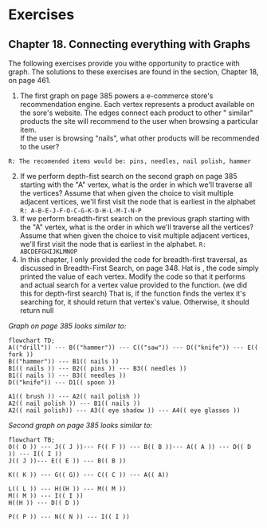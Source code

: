 # Exercises

## Chapter 18. Connecting everything with Graphs

The following exercises provide you withe opportunity to practice with graph. The
solutions to these exercises are found in the section, Chapter 18, on page 461.

1. The first graph on page 385 powers a e-commerce store's recommendation engine. Each vertex
   represents a product available on the sore's website. The edges connect each product to other "
   similar" products the site will recommend to the user when browsing a particular item. <br/> If
   the user is browsing "nails", what other products will be recommended to the user?

```R: The recomended items would be: pins, needles, nail polish, hammer```

2. If we perform depth-fist search on the second graph on page 385 starting with the "A" vertex,
   what is the order in which we'll traverse all the vertices? Assume that when given the choice to
   visit multiple adjacent vertices, we'll first visit the node that is earliest in the alphabet
   ``R: A-B-E-J-F-O-C-G-K-D-H-L-M-I-N-P``
3. If we perform breadth-first search on the previous graph starting with the "A" vertex, what is
   the order in which we'll traverse all the vertices? Assume that when given the choice to visit
   multiple adjacent vertices, we'll first visit the node that is earliest in the alphabet.
   ``R: ABCDEFGHIJKLMNOP``
4. In this chapter, I only provided the code for breadth-first traversal, as discussed in
   Breadth-First Search, on page 348. Hat is , the code simply printed the value of each vertex.
   Modify the code so that it performs and actual search for a vertex value provided to the
   function. (we did this for depth-first search) That is, if the function finds the vertex it's
   searching for, it should return that vertex's value. Otherwise, it should return null

_Graph on page 385 looks similar to:_

````mermaid
flowchart TD;
A(("drill")) --- B(("hammer")) --- C(("saw")) --- D(("knife")) --- E(( fork ))
B(("hammer")) --- B1(( nails ))
B1(( nails )) --- B2(( pins )) --- B3(( needles ))
B1(( nails )) --- B3(( needles ))
D(("knife")) --- D1(( spoon ))

A1(( brush )) --- A2(( nail polish ))
A2(( nail polish )) --- B1(( nails ))
A2(( nail polish)) --- A3(( eye shadow )) --- A4(( eye glasses ))
````

_Second graph on page 385 looks similar to:_

````mermaid
flowchart TB;
O(( O )) --- J(( J ))--- F(( F )) --- B(( B ))--- A(( A )) --- D(( D )) --- I(( I ))
J(( J ))--- E(( E )) --- B(( B ))

K(( K )) --- G(( G)) --- C(( C )) --- A(( A))

L(( L )) --- H((H )) --- M(( M ))
M(( M )) --- I(( I ))
H((H )) --- D(( D ))

P(( P )) --- N(( N )) --- I(( I ))
````